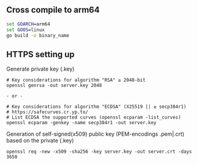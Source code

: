 ## Cross compile to arm64
```cmd
set GOARCH=arm64
set GOOS=linux
go build -o binary_name
```


## HTTPS setting up

Generate private key (.key)
```
# Key considerations for algorithm "RSA" ≥ 2048-bit
openssl genrsa -out server.key 2048

- or - 

# Key considerations for algorithm "ECDSA" (X25519 || ≥ secp384r1)
# https://safecurves.cr.yp.to/
# List ECDSA the supported curves (openssl ecparam -list_curves)
openssl ecparam -genkey -name secp384r1 -out server.key
```

Generation of self-signed(x509) public key (PEM-encodings .pem|.crt) based on the private (.key)
```
openssl req -new -x509 -sha256 -key server.key -out server.crt -days 3650
```